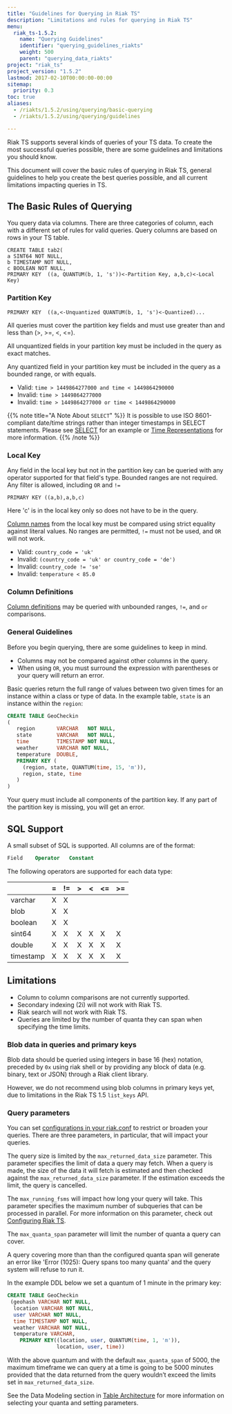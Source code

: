 ```yaml
---
title: "Guidelines for Querying in Riak TS"
description: "Limitations and rules for querying in Riak TS"
menu:
  riak_ts-1.5.2:
    name: "Querying Guidelines"
    identifier: "querying_guidelines_riakts"
    weight: 500
    parent: "querying_data_riakts"
project: "riak_ts"
project_version: "1.5.2"
lastmod: 2017-02-10T00:00:00-00:00
sitemap:
  priority: 0.3
toc: true
aliases:
  - /riakts/1.5.2/using/querying/basic-querying
  - /riakts/1.5.2/using/querying/guidelines

---
```


[table arch]: ../../../learn-about/tablearchitecture/#data-modeling
[activating]: ../../creating-activating/
[writing]: ../../writingdata/
[planning]: ../../planning#column-definitions
[iso8601]: ../../../timerepresentations/
[SELECT]: {{<baseurl>}}riak/ts/1.5.2/using/querying/SELECT#iso_8601
[configuring]: ../../../configuring/riakconf/

Riak TS supports several kinds of queries of your TS data. To create the most successful queries possible, there are some guidelines and limitations you should know.

This document will cover the basic rules of querying in Riak TS, general guidelines to help you create the best queries possible, and all current limitations impacting queries in TS.

## The Basic Rules of Querying

You query data via columns. There are three categories of column, each with a different set of rules for valid queries. Query columns are based on rows in your TS table.

```
CREATE TABLE tab2(
a SINT64 NOT NULL,
b TIMESTAMP NOT NULL,
c BOOLEAN NOT NULL,
PRIMARY KEY  ((a, QUANTUM(b, 1, 's'))<-Partition Key, a,b,c)<-Local Key)
```

### Partition Key

```
PRIMARY KEY  ((a,<-Unquantized QUANTUM(b, 1, 's')<-Quantized)...
```

All queries must cover the partition key fields and must use greater than and less than (>, >=, <, <=).

All unquantized fields in your partition key must be included in the query as exact matches.

Any quantized field in your partition key must be included in the query as a bounded range, or with equals.

* Valid: `time > 1449864277000 and time < 1449864290000`
* Invalid: `time > 1449864277000`
* Invalid: `time > 1449864277000 or time < 1449864290000`

{{% note title="A Note About `SELECT`" %}}
It is possible to use ISO 8601-compliant date/time strings rather than integer timestamps in SELECT statements. Please see [SELECT]({{<baseurl>}}riak/ts/1.5.2/using/querying/select/#iso-8601) for an example or [Time Representations]({{<baseurl>}}riak/ts/1.5.2/using/timerepresentations/) for more information.
{{% /note %}}

### Local Key

Any field in the local key but not in the partition key can be queried with any operator supported for that field's type. Bounded ranges are not required. Any filter is allowed, including `OR` and `!=`

```
PRIMARY KEY ((a,b),a,b,c)
```

Here 'c' is in the local key only so does not have to be in the query.

[Column names][planning] from the local key must be compared using strict equality against literal values. No ranges are permitted, `!=` must not be used, and `OR` will not work.

* Valid: `country_code = 'uk'`
* Invalid: `(country_code = 'uk' or country_code = 'de')`
* Invalid: `country_code != 'se'`
* Invalid: `temperature < 85.0`

### Column Definitions

[Column definitions][planning] may be queried with unbounded ranges, `!=`, and `or` comparisons.

### General Guidelines

Before you begin querying, there are some guidelines to keep in mind.

* Columns may not be compared against other columns in the query.
* When using `OR`, you must surround the expression with parentheses or your query will return an error.

Basic queries return the full range of values between two given times for an instance within a class or type of data. In the example table, `state` is an instance within the `region`:

```sql
CREATE TABLE GeoCheckin
(
   region       VARCHAR   NOT NULL,
   state        VARCHAR   NOT NULL,
   time         TIMESTAMP NOT NULL,
   weather      VARCHAR NOT NULL,
   temperature  DOUBLE,
   PRIMARY KEY (
     (region, state, QUANTUM(time, 15, 'm')),
     region, state, time
   )
)
```

Your query must include all components of the partition key. If any part of the partition key is missing, you will get an error.

## SQL Support

A small subset of SQL is supported. All columns are of the format:

```sql
Field    Operator   Constant
```

The following operators are supported for each data type:

|           |=  |!= |>  |<  |<= |>=|
|-----------|---|---|---|---|---|---|
| varchar   | X | X |   |   |   |   |
| blob      | X | X |   |   |   |   |
| boolean   | X | X |   |   |   |   |
| sint64    | X | X | X | X | X | X |
| double    | X | X | X | X | X | X |
| timestamp | X | X | X | X | X | X |

## Limitations

* Column to column comparisons are not currently supported.
* Secondary indexing (2i) will not work with Riak TS.
* Riak search will not work with Riak TS.
* Queries are limited by the number of quanta they can span when specifying the time limits.

### Blob data in queries and primary keys

Blob data should be queried using integers in base 16 (hex) notation, preceded by `0x` using riak shell or by providing any block of data (e.g. binary, text or JSON) through a Riak client library.

However, we do not recommend using blob columns in primary keys yet, due to limitations in the Riak TS 1.5 `list_keys` API.

### Query parameters

You can set [configurations in your riak.conf][configuring] to restrict or broaden your queries. There are three parameters, in particular, that will impact your queries.

The query size is limited by the `max_returned_data_size` parameter. This parameter specifies the limit of data a query may fetch. When a query is made, the size of the data it will fetch is estimated and then checked against the `max_returned_data_size` parameter. If the estimation exceeds the limit, the query is cancelled.

The `max_running_fsms` will impact how long your query will take. This parameter specifies the maximum number of subqueries that can be processed in parallel. For more information on this parameter, check out [Configuring Riak TS][configuring].

The `max_quanta_span` parameter will limit the number of quanta a query can cover.

A query covering more than than the configured quanta span will generate an error like 'Error (1025): Query spans too many quanta' and the query system will refuse to run it.

In the example DDL below we set a quantum of 1 minute in the primary key:

```sql
CREATE TABLE GeoCheckin
 (geohash VARCHAR NOT NULL,
  location VARCHAR NOT NULL,
  user VARCHAR NOT NULL,
  time TIMESTAMP NOT NULL,
  weather VARCHAR NOT NULL,
  temperature VARCHAR,
    PRIMARY KEY((location, user, QUANTUM(time, 1, 'm')),
                location, user, time))
```

With the above quantum and with the default `max_quanta_span` of 5000,  the maximum timeframe we can query at a time is going to be 5000 minutes provided that the data returned from the query wouldn’t exceed the limits set in `max_returned_data_size`.

See the Data Modeling section in [Table Architecture][table arch] for more information on selecting your quanta and setting parameters.
